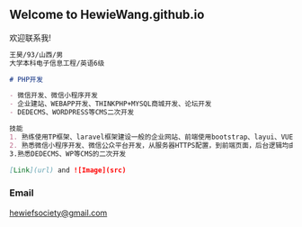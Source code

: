 ## Welcome to HewieWang.github.io

欢迎联系我!

```markdown
王昊/93/山西/男
大学本科电子信息工程/英语6级

# PHP开发

- 微信开发、微信小程序开发
- 企业建站、WEBAPP开发、THINKPHP+MYSQL商城开发、论坛开发
- DEDECMS、WORDPRESS等CMS二次开发

技能
1. 熟练使用TP框架、laravel框架建设一般的企业网站、前端使用bootstrap、layui、VUE、JQ等、熟悉less，后台开发涉及权限管理、网站各种参数管理、日志管理、会员管理员管理、轮播商品管理等
2. 熟悉微信小程序开发、微信公众平台开发，从服务器HTTPS配置，到前端页面，后台逻辑均由我一人实现
3.熟悉DEDECMS、WP等CMS的二次开发

[Link](url) and ![Image](src)
```





### Email

hewiefsociety@gmail.com
